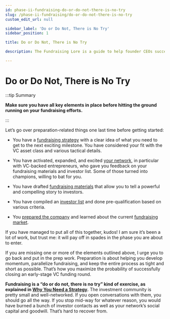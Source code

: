 ```yaml
---
id: phase-ii-fundraising-do-or-do-not-there-is-no-try
slug: /phase-ii-fundraising/do-or-do-not-there-is-no-try
custom_edit_url: null

sidebar_label: 'Do or Do Not, There is No Try'
sidebar_position: 1

title: Do or Do Not, There is No Try

description: The Fundraising Lore is a guide to help founder CEOs successfully raise early-stage VC financing from Silicon Valley investors.

---
```


# Do or Do Not, There is No Try

:::tip Summary

**Make sure you have all key elements in place before hitting the ground running on your fundraising efforts.**

:::

Let’s go over preparation-related things one last time before getting started:

- You have a [fundraising strategy](/deciding-to-fundraise/the-purpose-of-fundraising) with a clear idea of what you need to get to the next exciting milestone. You have considered your fit with the VC asset class and various tactical details.

- You have activated, expanded, and excited [your network](/phase-i-preparation/network-with-vc-backed-entrepreneurs), in particular with VC-backed entrepreneurs, who gave you feedback on your fundraising materials and investor list. Some of those turned into champions, willing to bat for you.

- You have drafted [fundraising materials](/phase-i-preparation/draft-effective-fundraising-materials) that allow you to tell a powerful and compelling story to investors.

- You have compiled an [investor list](/phase-i-preparation/build-pre-qualified-investor-list) and done pre-qualification based on various criteria.

- You [prepared the company](/phase-i-preparation/prepare-the-company) and learned about the current [fundraising market](/phase-i-preparation/understand-the-fundraising-market).

If you have managed to put all of this together, kudos! I am sure it’s been a lot of work, but trust me: it will pay off in spades in the phase you are about to enter.

If you are missing one or more of the elements outlined above, I urge you to go back and put in the prep work. Preparation is about helping you develop momentum, parallelize fundraising, and keep the entire process as tight and short as possible. That’s how you maximize the probability of successfully closing an early-stage VC funding round.

**Fundraising is a “do or do not, there is no try” kind of exercise, as explained in [Why You Need a Strategy](/deciding-to-fundraise/why-you-need-a-strategy).** The investment community is pretty small and well-networked. If you open conversations with them, you should go all the way. If you stop mid-way for whatever reason, you would have burned a bunch of investor contacts as well as your network’s social capital and goodwill. That’s hard to recover from.